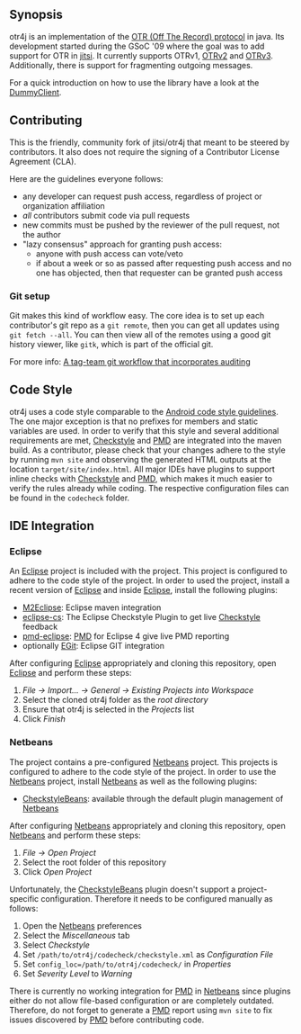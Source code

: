 ## Synopsis

otr4j is an implementation of the [OTR (Off The Record) protocol][1]
in java. Its development started during the GSoC '09
where the goal was to add support for OTR in [jitsi][2]. It currently
supports OTRv1, [OTRv2][] and [OTRv3][]. Additionally, there is support
for fragmenting outgoing messages.

For a quick introduction on how to use the library have a look at the
[DummyClient](src/test/java/net/java/otr4j/test/dummyclient/DummyClient.java).

## Contributing

This is the friendly, community fork of jitsi/otr4j that meant to be steered
by contributors.  It also does not require the signing of a Contributor
License Agreement (CLA).

Here are the guidelines everyone follows:

* any developer can request push access, regardless of project or organization affiliation
* _all_ contributors submit code via pull requests
* new commits must be pushed by the reviewer of the pull request, not the author
* "lazy consensus" approach for granting push access:
  * anyone with push access can vote/veto
  * if about a week or so as passed after requesting push access and no one has objected, then that requester can be granted push access

### Git setup

Git makes this kind of workflow easy.  The core idea is to set up each
contributor's git repo as a `git remote`, then you can get all updates using
`git fetch --all`.  You can then view all of the remotes using a good git
history viewer, like `gitk`, which is part of the official git.

For more info: [A tag-team git workflow that incorporates auditing][TagTeamGit]

## Code Style

otr4j uses a code style comparable to the [Android code style
guidelines][AndroidStyle]. The one major exception is that no prefixes for
members and static variables are used. In order to verify that this style and
several additional requirements are met, [Checkstyle] and [PMD] are integrated
into the maven build. As a contributor, please check that your changes adhere
to the style by running `mvn site` and observing the generated HTML outputs at
the location `target/site/index.html`. All major IDEs have plugins to support
inline checks with [Checkstyle] and [PMD], which makes it much easier to verify
the rules already while coding. The respective configuration files can be found
in the `codecheck` folder.

## IDE Integration

### Eclipse

An [Eclipse] project is included with the project. This project is configured
to adhere to the code style of the project. In order to used the project,
install a recent version of [Eclipse] and inside [Eclipse], install the
following plugins:
* [M2Eclipse]: Eclipse maven integration
* [eclipse-cs]: The Eclipse Checkstyle Plugin to get live [Checkstyle] feedback
* [pmd-eclipse]: [PMD] for Eclipse 4 give live PMD reporting
* optionally [EGit]: Eclipse GIT integration

After configuring [Eclipse] appropriately and cloning this repository, open
[Eclipse] and perform these steps:

1. _File -> Import... -> General -> Existing Projects into Workspace_
1. Select the cloned otr4j folder as the _root directory_
1. Ensure that otr4j is selected in the _Projects_ list
1. Click _Finish_

### Netbeans

The project contains a pre-configured [Netbeans] project. This projects is
configured to adhere to the code style of the project. In order to use the
[Netbeans] project, install [Netbeans] as well as the following plugins:
* [CheckstyleBeans]: available through the default plugin management of
  [Netbeans]

After configuring [Netbeans] appropriately and cloning this repository, open
[Netbeans] and perform these steps:

1. _File -> Open Project_
1. Select the root folder of this repository
1. Click _Open Project_

Unfortunately, the [CheckstyleBeans] plugin doesn't support a project-specific
configuration. Therefore it needs to be configured manually as follows:

1. Open the [Netbeans] preferences
1. Select the _Miscellaneous_ tab
1. Select _Checkstyle_
1. Set `/path/to/otr4j/codecheck/checkstyle.xml` as _Configuration File_
1. Set `config_loc=/path/to/otr4j/codecheck/` in _Properties_
1. Set _Severity Level_ to _Warning_

There is currently no working integration for [PMD] in [Netbeans] since plugins
either do not allow file-based configuration or are completely outdated.
Therefore, do not forget to generate a [PMD] report using `mvn site` to fix
issues discovered by [PMD] before contributing code.

  [1]: https://otr.cypherpunks.ca/
  [2]: https://jitsi.org/
  [OTRv2]: https://otr.cypherpunks.ca/Protocol-v2-3.1.0.html
  [OTRv3]: https://otr.cypherpunks.ca/Protocol-v3-4.0.0.html
  [TagTeamGit]: https://guardianproject.info/2013/11/21/a-tag-team-git-workflow-that-incorporates-auditing/
  [AndroidStyle]: https://source.android.com/source/code-style.html
  [Checkstyle]: http://checkstyle.sourceforge.net/
  [PMD]: http://pmd.sourceforge.net/
  [Eclipse]: http://eclipse.org/
  [M2Eclipse]: https://www.eclipse.org/m2e/
  [eclipse-cs]: http://eclipse-cs.sourceforge.net/
  [pmd-eclipse]: http://pmd.sourceforge.net/eclipse/
  [EGit]: https://www.eclipse.org/egit/
  [Netbeans]: https://netbeans.org/
  [CheckstyleBeans]: http://www.sickboy.cz/checkstyle/index.html
